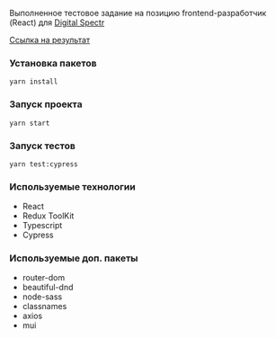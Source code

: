 Выполненное тестовое задание на позицию frontend-разработчик (React) для [Digital Spectr](https://digital-spectr.ru/)

[Ссылка на результат](https://dgs-test.netlify.app/)

### Установка пакетов

```
yarn install
```

### Запуск проекта

```
yarn start
```

### Запуск тестов

```
yarn test:cypress
```

### Используемые технологии

* React
* Redux ToolKit
* Typescript
* Cypress

### Используемые доп. пакеты

* router-dom
* beautiful-dnd
* node-sass
* classnames
* axios
* mui